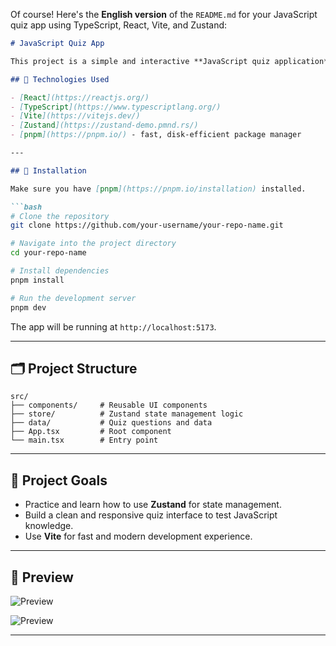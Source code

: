 Of course! Here's the **English version** of the `README.md` for your JavaScript quiz app using TypeScript, React, Vite, and Zustand:

````markdown
# JavaScript Quiz App

This project is a simple and interactive **JavaScript quiz application** built with **React**, **TypeScript**, and **Vite**. The main goal of the project was to learn and implement **Zustand** for global state management in a modern React environment.

## 🧠 Technologies Used

- [React](https://reactjs.org/)
- [TypeScript](https://www.typescriptlang.org/)
- [Vite](https://vitejs.dev/)
- [Zustand](https://zustand-demo.pmnd.rs/)
- [pnpm](https://pnpm.io/) - fast, disk-efficient package manager

---

## 🚀 Installation

Make sure you have [pnpm](https://pnpm.io/installation) installed.

```bash
# Clone the repository
git clone https://github.com/your-username/your-repo-name.git

# Navigate into the project directory
cd your-repo-name

# Install dependencies
pnpm install

# Run the development server
pnpm dev
````

The app will be running at `http://localhost:5173`.

---

## 🗂️ Project Structure

```
src/
├── components/     # Reusable UI components
├── store/          # Zustand state management logic
├── data/           # Quiz questions and data
├── App.tsx         # Root component
└── main.tsx        # Entry point
```

---

## 🎯 Project Goals

* Practice and learn how to use **Zustand** for state management.
* Build a clean and responsive quiz interface to test JavaScript knowledge.
* Use **Vite** for fast and modern development experience.

---

## 📸 Preview

![Preview](https://imgur.com/a/OxYqF3u)

![Preview](https://imgur.com/a/iMbMqvd)


---

